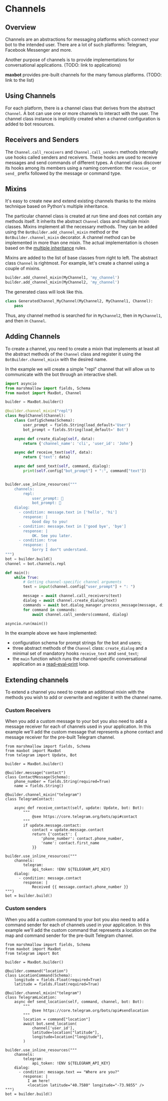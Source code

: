 # Channels

## Overview

Channels are an abstractions for messaging platforms which connect your bot to the intended user. There are a lot of such platforms: Telegram, Facebook Messenger and more.

Another purpose of channels is to provide implementations for conversational applications. (TODO: link to applications)

**maxbot** provides pre-built channels for the many famous platforms. (TODO: link to the list)

## Using Channels

For each platform, there is a channel class that derives from the abstract `Channel`. A bot can use one or more channels to interact with the user. The channel class instance is implicitly created when a channel configuration is added to bot resources.

## Receivers and Senders

The `Channel.call_receivers` and `Channel.call_senders` methods internally use hooks called senders and receivers. These hooks are used to receive messages and send commands of different types. A channel class discover its hooks among its members using a naming convention: the `receive_` or `send_` prefix followed by the message or command type.

## Mixins

It's easy to create new and extend existing channels thanks to the mixins technique based on Python's multiple inheritance.

The particular channel class is created at run time and does not contain any methods itself. It inherits the abstract `Channel` class and multiple mixin classes. Mixins implement all the necessary methods. They can be added using the `BotBuilder.add_channel_mixin` method or the `BotBuilder.channel_mixin` decorator. A channel method can be implemented in more than one mixin. The actual implementation is chosen based on the [multiple inheritance](https://docs.python.org/3/tutorial/classes.html#multiple-inheritance) rules.

Mixins are added to the list of base classes from right to left. The abstract class `Channel` is rightmost. For example, let's create a channel using a couple of mixins.

```python
builder.add_channel_mixin(MyChannel1, 'my_channel')
builder.add_channel_mixin(MyChannel2, 'my_channel')
```

The generated class will look like this.

```python
class GeneratedChannel_MyChannel(MyChannel2, MyChannel1, Channel):
	pass
```

Thus, any channel method is searched for in `MyChannel2`, then in `MyChannel1`, and then in `Channel`.

## Adding Channels

To create a channel, you need to create a mixin that implements at least all the abstract methods of the `Channel` class and register it using the `BotBuilder.channel_mixin` with the desired name.

In the example we will create a simple "repl" channel that will allow us to communicate with the bot through an interactive shell.

```python
import asyncio
from marshmallow import fields, Schema
from maxbot import MaxBot, Channel

builder = MaxBot.builder()

@builder.channel_mixin("repl")
class ReplChannel(Channel):
    class ConfigSchema(Schema):
        user_prompt = fields.String(load_default='User')
        bot_prompt = fields.String(load_default=' Bot')

    async def create_dialog(self, data):
        return {'channel_name': 'cli', 'user_id': 'John'}

    async def receive_text(self, data):
        return {'text': data}

    async def send_text(self, command, dialog):
        print(self.config["bot_prompt"] + ":", command["text"])


builder.use_inline_resources("""
    channels:
        repl:
            user_prompt: 🧑
            bot_prompt: 🤖
    dialog:
      - condition: message.text in ['hello', 'hi']
        response: |
            Good day to you!
      - condition: message.text in ['good bye', 'bye']
        response: |
            OK. See you later.
      - condition: true
        response: |
            Sorry I don"t understand.
""")
bot = builder.build()
channel = bot.channels.repl

def main():
    while True:
        # Getting channel-specific channel arguments
        text = input(channel.config["user_prompt"] + ": ")

        message = await channel.call_receivers(text)
        dialog = await channel.create_dialog(text)
        commands = await bot.dialog_manager.process_message(message, dialog)
        for command in commands:
            await channel.call_senders(command, dialog)

asyncio.run(main())
```

In the example above we have implemented:

* configuration schema for prompt strings for the bot and users;
* three abstract methods of the `Channel` class: `create_dialog` and a minimal set of mandatory hooks `receive_text` and `send_text`;
* the `main` function which runs the channel-specific conversational application as a [read–eval–print](https://en.wikipedia.org/wiki/Read–eval–print_loop) loop.

## Extending channels

To extend a channel you need to create an additional mixin with the methods you wish to add or overwrite and register it with the channel name.

### Custom Receivers

When you add a custom message to your bot you also need to add a message receiver for each of channels used in your application. In this example we'll add the custom message that represents a phone contact and message receiver for the pre-built Telegram channel.

```
from marshmallow import fields, Schema
from maxbot import MaxBot
from telegram import Update, Bot

builder = MaxBot.builder()

@builder.message("contact")
class ContactMessage(Schema):
	phone_number = fields.String(required=True)
	name = fields.String()

@builder.channel_mixin("telegram")
class TelegramContact:

    async def receive_contact(self, update: Update, bot: Bot):
        """
            @see https://core.telegram.org/bots/api#contact
        """
        if update.message.contact:
            contact = update.message.contact
            return {'contact': {
                'phone_number': contact.phone_number,
                'name': contact.first_name
            }}

builder.use_inline_resources("""
    channels:
        telegram:
            api_token: !ENV ${TELEGRAM_API_KEY}
    dialog:
      - condition: message.contact
        response: |
            Received {{ message.contact.phone_number }}
""")
bot = builder.build()
```

### Custom senders

When you add a custom command to your bot you also need to add a command sender for each of channels used in your application. In this example we'll add the custom command that represents a location on the map and command sender for the pre-built Telegram channel.

```
from marshmallow import fields, Schema
from maxbot import MaxBot
from telegram import Bot

builder = MaxBot.builder()

@builder.command("location")
class LocationCommand(Schema):
    longitude = fields.Float(required=True)
    latitude = fields.Float(required=True)

@builder.channel_mixin("telegram")
class TelegramLocation:
    async def send_location(self, command, channel, bot: Bot):
        """
            @see https://core.telegram.org/bots/api#sendlocation
        """
        location = command["location"]
        await bot.send_location(
            channel['user_id'],
            latitude=location["latitude"],
            longitude=location["longitude"],
        )

builder.use_inline_resources("""
    channels:
        telegram:
            api_token: !ENV ${TELEGRAM_API_KEY}
    dialog:
      - condition: message.text == "Where are you?"
        response: |
          I am here!
          <location latitude="40.7580" longitude="-73.9855" />
""")
bot = builder.build()
```
